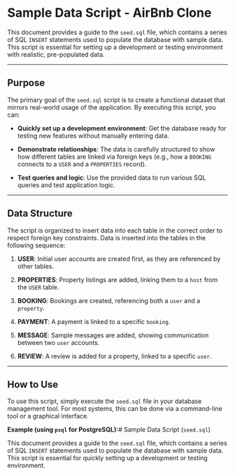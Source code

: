 # Sample Data Script - AirBnb Clone

This document provides a guide to the `seed.sql` file, which contains a series of SQL `INSERT` statements used to populate the database with sample data. This script is essential for setting up a development or testing environment with realistic, pre-populated data.

---

## Purpose

The primary goal of the `seed.sql` script is to create a functional dataset that mirrors real-world usage of the application. By executing this script, you can:

* **Quickly set up a development environment**: Get the database ready for testing new features without manually entering data.

* **Demonstrate relationships**: The data is carefully structured to show how different tables are linked via foreign keys (e.g., how a `BOOKING` connects to a `USER` and a `PROPERTIES` record).

* **Test queries and logic**: Use the provided data to run various SQL queries and test application logic.

---

## Data Structure

The script is organized to insert data into each table in the correct order to respect foreign key constraints. Data is inserted into the tables in the following sequence:

1. **USER**: Initial user accounts are created first, as they are referenced by other tables.

2. **PROPERTIES**: Property listings are added, linking them to a `host` from the `USER` table.

3. **BOOKING**: Bookings are created, referencing both a `user` and a `property`.

4. **PAYMENT**: A payment is linked to a specific `booking`.

5. **MESSAGE**: Sample messages are added, showing communication between two `user` accounts.

6. **REVIEW**: A review is added for a property, linked to a specific `user`.

---

## How to Use

To use this script, simply execute the `seed.sql` file in your database management tool. For most systems, this can be done via a command-line tool or a graphical interface.

**Example (using `psql` for PostgreSQL):**# Sample Data Script (`seed.sql`)

This document provides a guide to the `seed.sql` file, which contains a series of SQL `INSERT` statements used to populate the database with sample data. This script is essential for quickly setting up a development or testing environment.


